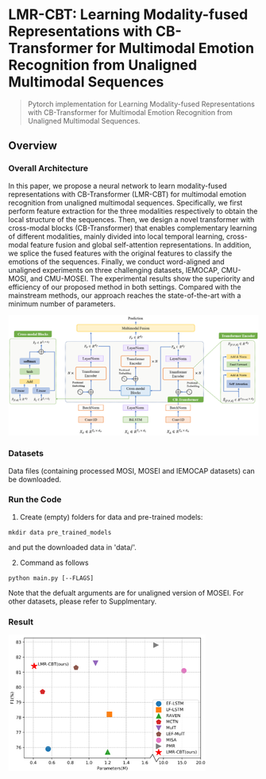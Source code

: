 # LMR-CBT: Learning Modality-fused Representations with CB-Transformer for Multimodal Emotion Recognition from Unaligned Multimodal Sequences

> Pytorch implementation for Learning Modality-fused Representations with CB-Transformer for Multimodal Emotion Recognition from Unaligned Multimodal Sequences.

## Overview

### Overall Architecture

In this paper, we propose a neural network to learn modality-fused representations with CB-Transformer (LMR-CBT) for multimodal emotion recognition from unaligned multimodal sequences. Specifically, we first perform feature extraction for the three modalities respectively to obtain the local structure of the sequences. Then, we design a novel transformer with cross-modal blocks (CB-Transformer) that enables complementary learning of different modalities, mainly divided into local temporal learning, cross-modal feature fusion and global self-attention representations. In addition, we splice the fused features with the original features to classify the emotions of the sequences. Finally, we conduct word-aligned and unaligned experiments on three challenging datasets, IEMOCAP, CMU-MOSI, and CMU-MOSEI. The experimental results show the superiority and efficiency of our proposed method in both settings. Compared with the mainstream methods, our approach reaches the state-of-the-art with a minimum number of parameters.

<img src="./assets/framework.png" alt="image-20210829114602811" style="zoom: 67%;" />

### Datasets

Data files (containing processed MOSI, MOSEI and IEMOCAP datasets) can be downloaded.

### Run the Code

1. Create (empty) folders for data and pre-trained models:
~~~~
mkdir data pre_trained_models
~~~~

and put the downloaded data in 'data/'.

2. Command as follows
~~~~
python main.py [--FLAGS]
~~~~

Note that the defualt arguments are for unaligned version of MOSEI. For other datasets, please refer to Supplmentary.

### Result

<img src="./assets/result.png" alt="image-20210831110351086" style="zoom: 50%;" />
